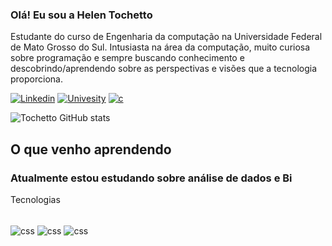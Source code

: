 


### Olá! Eu sou a Helen Tochetto
Estudante do curso de Engenharia da computação na Universidade Federal de Mato Grosso do Sul. Intusiasta na área da computação, muito curiosa sobre programação e sempre buscando conhecimento e descobrindo/aprendendo sobre as perspectivas e visões que a tecnologia proporciona.


[![Linkedin](https://img.shields.io/badge/LinkedIn-0077B5?style=for-the-badge&logo=linkedin&logoColor=white)](https://www.linkedin.com/in/helen-yukari-0494b31a9/)
[![Univesity](https://img.shields.io/badge/Codecademy-FFF0E5?style=for-the-badge&logo=codecademy&logoColor=303347)]()
[![c](https://img.shields.io/badge/C-00599C?style=for-the-badge&logo=c&logoColor=white
)]()

![Tochetto GitHub stats](https://github-readme-stats.vercel.app/api?username=Helenyukari&show_icons=true&theme=transparent)

## O que venho aprendendo
### Atualmente estou estudando sobre análise de dados e Bi
Tecnologias
<div style="display: inline_block"><br/>
    <img align="center" alt="css" src="https://img.shields.io/badge/MySQL-005C84?style=for-the-badge&logo=mysql&logoColor=white">
    <img align="center" alt="css" src="https://img.shields.io/badge/PostgreSQL-316192?style=for-the-badge&logo=postgresql&logoColor=white">
    <img align="center" alt="css" src="https://img.shields.io/badge/Python-14354C?style=for-the-badge&logo=python&logoColor=white">
</div>
